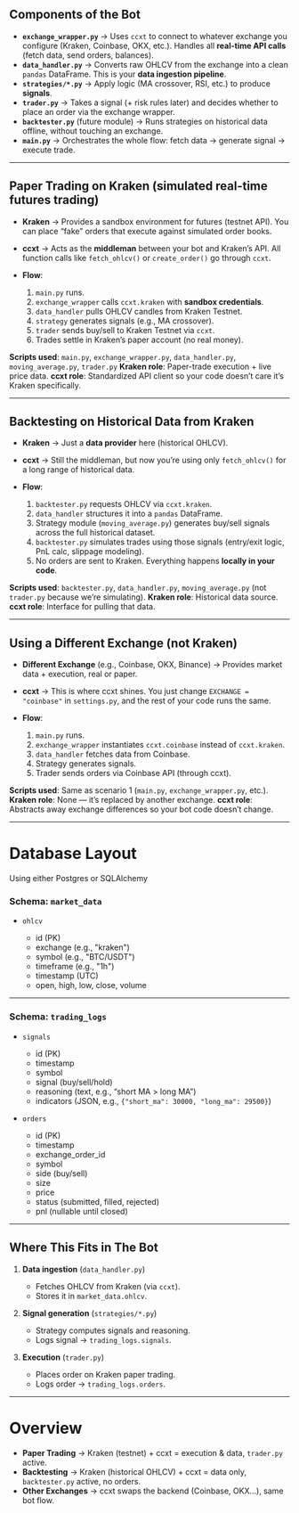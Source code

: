 
## Components of the Bot

* **`exchange_wrapper.py`** → Uses `ccxt` to connect to whatever exchange you configure (Kraken, Coinbase, OKX, etc.). Handles all **real-time API calls** (fetch data, send orders, balances).
* **`data_handler.py`** → Converts raw OHLCV from the exchange into a clean `pandas` DataFrame. This is your **data ingestion pipeline**.
* **`strategies/*.py`** → Apply logic (MA crossover, RSI, etc.) to produce **signals**.
* **`trader.py`** → Takes a signal (+ risk rules later) and decides whether to place an order via the exchange wrapper.
* **`backtester.py`** (future module) → Runs strategies on historical data offline, without touching an exchange.
* **`main.py`** → Orchestrates the whole flow: fetch data → generate signal → execute trade.

---

## Paper Trading on Kraken (simulated real-time futures trading)

* **Kraken** → Provides a sandbox environment for futures (testnet API). You can place “fake” orders that execute against simulated order books.
* **ccxt** → Acts as the **middleman** between your bot and Kraken’s API. All function calls like `fetch_ohlcv()` or `create_order()` go through `ccxt`.
* **Flow**:

  1. `main.py` runs.
  2. `exchange_wrapper` calls `ccxt.kraken` with **sandbox credentials**.
  3. `data_handler` pulls OHLCV candles from Kraken Testnet.
  4. `strategy` generates signals (e.g., MA crossover).
  5. `trader` sends buy/sell to Kraken Testnet via `ccxt`.
  6. Trades settle in Kraken’s paper account (no real money).

**Scripts used**: `main.py`, `exchange_wrapper.py`, `data_handler.py`, `moving_average.py`, `trader.py`
**Kraken role**: Paper-trade execution + live price data.
**ccxt role**: Standardized API client so your code doesn’t care it’s Kraken specifically.

---

## Backtesting on Historical Data from Kraken

* **Kraken** → Just a **data provider** here (historical OHLCV).
* **ccxt** → Still the middleman, but now you’re using only `fetch_ohlcv()` for a long range of historical data.
* **Flow**:

  1. `backtester.py` requests OHLCV via `ccxt.kraken`.
  2. `data_handler` structures it into a `pandas` DataFrame.
  3. Strategy module (`moving_average.py`) generates buy/sell signals across the full historical dataset.
  4. `backtester.py` simulates trades using those signals (entry/exit logic, PnL calc, slippage modeling).
  5. No orders are sent to Kraken. Everything happens **locally in your code**.

**Scripts used**: `backtester.py`, `data_handler.py`, `moving_average.py` (not `trader.py` because we’re simulating).
**Kraken role**: Historical data source.
**ccxt role**: Interface for pulling that data.

---

## Using a Different Exchange (not Kraken)

* **Different Exchange** (e.g., Coinbase, OKX, Binance) → Provides market data + execution, real or paper.
* **ccxt** → This is where ccxt shines. You just change `EXCHANGE = "coinbase"` in `settings.py`, and the rest of your code runs the same.
* **Flow**:

  1. `main.py` runs.
  2. `exchange_wrapper` instantiates `ccxt.coinbase` instead of `ccxt.kraken`.
  3. `data_handler` fetches data from Coinbase.
  4. Strategy generates signals.
  5. Trader sends orders via Coinbase API (through ccxt).

**Scripts used**: Same as scenario 1 (`main.py`, `exchange_wrapper.py`, etc.).
**Kraken role**: None — it’s replaced by another exchange.
**ccxt role**: Abstracts away exchange differences so your bot code doesn’t change.

---

# Database Layout

Using either Postgres or SQLAlchemy

### Schema: `market_data`

* `ohlcv`

  * id (PK)
  * exchange (e.g., "kraken")
  * symbol (e.g., "BTC/USDT")
  * timeframe (e.g., "1h")
  * timestamp (UTC)
  * open, high, low, close, volume

---

### Schema: `trading_logs`

* `signals`

  * id (PK)
  * timestamp
  * symbol
  * signal (buy/sell/hold)
  * reasoning (text, e.g., “short MA > long MA”)
  * indicators (JSON, e.g., `{"short_ma": 30000, "long_ma": 29500}`)

* `orders`

  * id (PK)
  * timestamp
  * exchange\_order\_id
  * symbol
  * side (buy/sell)
  * size
  * price
  * status (submitted, filled, rejected)
  * pnl (nullable until closed)

---

## Where This Fits in The Bot

1. **Data ingestion** (`data_handler.py`)

   * Fetches OHLCV from Kraken (via `ccxt`).
   * Stores it in `market_data.ohlcv`.

2. **Signal generation** (`strategies/*.py`)

   * Strategy computes signals and reasoning.
   * Logs signal → `trading_logs.signals`.

3. **Execution** (`trader.py`)

   * Places order on Kraken paper trading.
   * Logs order → `trading_logs.orders`.


---

# Overview

* **Paper Trading** → Kraken (testnet) + ccxt = execution & data, `trader.py` active.
* **Backtesting** → Kraken (historical OHLCV) + ccxt = data only, `backtester.py` active, no orders.
* **Other Exchanges** → ccxt swaps the backend (Coinbase, OKX…), same bot flow.